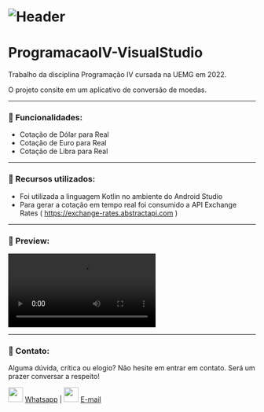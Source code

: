 # ![Header]( https://thalesnunes.com.br/github/header.png )

# ProgramacaoIV-VisualStudio

Trabalho da disciplina Programação IV cursada na UEMG em 2022.

O projeto consite em um aplicativo de conversão de moedas.

------

### :rocket: Funcionalidades:

- Cotação de Dólar para Real
- Cotação de Euro para Real
- Cotação de Libra para Real

------

### :rocket: Recursos utilizados:

- Foi utilizada a linguagem Kotlin no ambiente do Android Studio
- Para gerar a cotação em tempo real foi consumido a API Exchange Rates ( https://exchange-rates.abstractapi.com )

------

### :rocket: Preview:

![Vídeo](https://github.com/thalesonunes/ProgramacaoIV-VisualStudio/raw/main/cotacao-final.mp4)

------

###  :rocket: Contato:

Alguma dúvida, crítica ou elogio? Não hesite em entrar em contato. Será um prazer conversar a respeito!

<img src="https://thalesnunes.com.br/github/whatsapp.svg" width="30"> [Whatsapp](https://api.whatsapp.com/send?phone=5535997438652) | <img src="https://thalesnunes.com.br/github/email.svg" width="30"> [E-mail](mailto:thales.o.nunes@gmail.com)